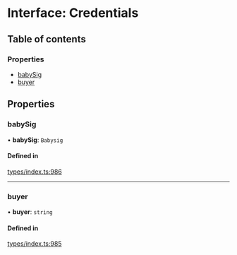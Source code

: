 # Interface: Credentials

## Table of contents

### Properties

- [babySig](Credentials.md#babysig)
- [buyer](Credentials.md#buyer)

## Properties

### babySig

• **babySig**: `Babysig`

#### Defined in

[types/index.ts:986](https://github.com/nevermined-io/react-components/blob/62199b1/catalog/src/types/index.ts#L986)

___

### buyer

• **buyer**: `string`

#### Defined in

[types/index.ts:985](https://github.com/nevermined-io/react-components/blob/62199b1/catalog/src/types/index.ts#L985)
